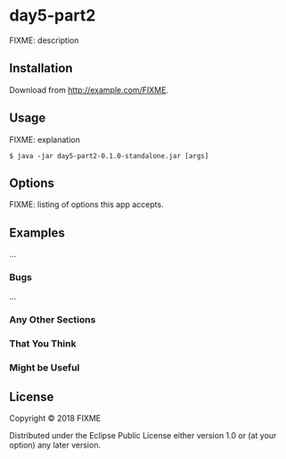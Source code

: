 # day5-part2

FIXME: description

## Installation

Download from http://example.com/FIXME.

## Usage

FIXME: explanation

    $ java -jar day5-part2-0.1.0-standalone.jar [args]

## Options

FIXME: listing of options this app accepts.

## Examples

...

### Bugs

...

### Any Other Sections
### That You Think
### Might be Useful

## License

Copyright © 2018 FIXME

Distributed under the Eclipse Public License either version 1.0 or (at
your option) any later version.

